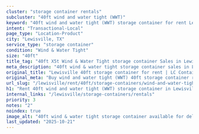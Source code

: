 ```yaml
---
cluster: "storage container rentals"
subcluster: "40ft wind and water tight (WWT)"
keyword: "40ft wind and water tight (WWT) storage container for rent Lewisville, TX"
intent: "Transactional-Local"
page_type: "Location-Product"
city: "Lewisville, TX"
service_type: "storage container"
condition: "Wind & Water Tight"
size: "40ft"
title_tag: "40ft X5t Wind & Water Tight storage container Sales in Lewisville | LC Container"
meta_description: "40ft wind & water tight storage container sales in Lewisville. Fast delivery, competitive pricing. Serving storage containers area. Quote ID: FIU. Call (214) 524-4168 for your free quote today."
original_title: "Lewisville 40ft storage container for rent | LC Container"
original_meta: "Buy wind and water tight (WWT) 40ft storage container rent with local delivery in Lewisville, TX. LC Container — local Since 2003. Request a fast quote today."
url_slug: "/lewisville/rent/40ft/storage-containers/wind-and-water-tight-wwt"
h1: "Rent 40ft wind and water tight (WWT) storage container in Lewisville"
internal_links: "/lewisville/storage-containers/rentals"
priority: 3
notes: "2"
noindex: true
image_alt: "40ft wind & water tight storage container available for delivery in Lewisville"
last_updated: "2025-10-21"
---
```


<!-- TODO: Add unique city/inventory copy, images, and internal links here. -->
